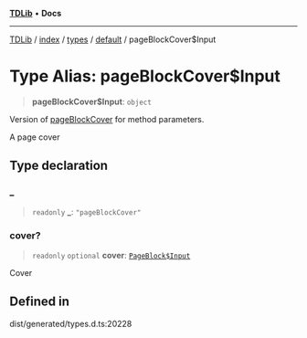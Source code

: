 [**TDLib**](../../../../../../README.md) • **Docs**

***

[TDLib](../../../../../../modules.md) / [index](../../../../../README.md) / [types](../../../README.md) / [default](../README.md) / pageBlockCover$Input

# Type Alias: pageBlockCover$Input

> **pageBlockCover$Input**: `object`

Version of [pageBlockCover](pageBlockCover.md) for method parameters.

A page cover

## Type declaration

### \_

> `readonly` **\_**: `"pageBlockCover"`

### cover?

> `readonly` `optional` **cover**: [`PageBlock$Input`](PageBlock$Input.md)

Cover

## Defined in

dist/generated/types.d.ts:20228
